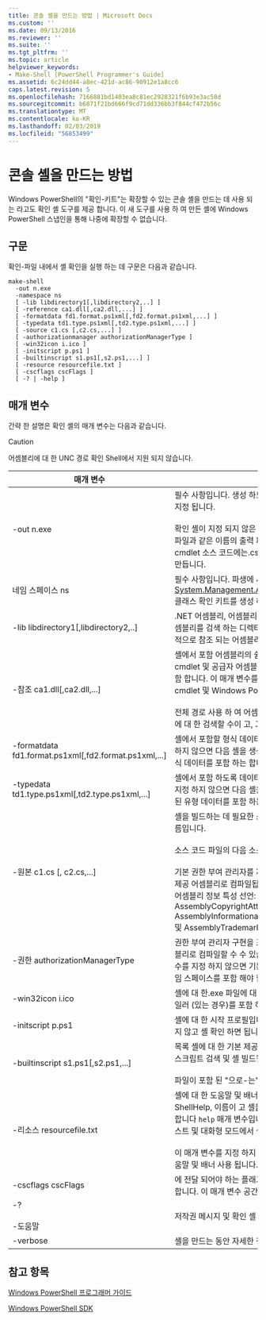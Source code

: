 ```yaml
---
title: 콘솔 셸을 만드는 방법 | Microsoft Docs
ms.custom: ''
ms.date: 09/13/2016
ms.reviewer: ''
ms.suite: ''
ms.tgt_pltfrm: ''
ms.topic: article
helpviewer_keywords:
- Make-Shell [PowerShell Programmer's Guide]
ms.assetid: 6c24dd44-a8ec-421d-ac86-90912e1a8cc6
caps.latest.revision: 5
ms.openlocfilehash: 7166881bd1403ea8c81ec2928321f6b93e3ac58d
ms.sourcegitcommit: b6871f21bd666f9cd71dd336bb3f844cf472b56c
ms.translationtype: MT
ms.contentlocale: ko-KR
ms.lasthandoff: 02/03/2019
ms.locfileid: "56853499"
---
```

# <a name="how-to-create-a-console-shell"></a>콘솔 셸을 만드는 방법

Windows PowerShell의 "확인-키트"는 확장할 수 있는 콘솔 셸을 만드는 데 사용 되는 라고도 확인 셸 도구를 제공 합니다. 이 새 도구를 사용 하 여 만든 셸에 Windows PowerShell 스냅인을 통해 나중에 확장할 수 없습니다.

## <a name="syntax"></a>구문

확인-파일 내에서 셸 확인을 실행 하는 데 구문은 다음과 같습니다.

```
make-shell
  -out n.exe
  -namespace ns
  [ -lib libdirectory1[,libdirectory2,..] ]
  [ -reference ca1.dll[,ca2.dll,...] ]
  [ -formatdata fd1.format.ps1xml[,fd2.format.ps1xml,...] ]
  [ -typedata td1.type.ps1xml[,td2.type.ps1xml,...] ]
  [ -source c1.cs [,c2.cs,...] ]
  [ -authorizationmanager authorizationManagerType ]
  [ -win32icon i.ico ]
  [ -initscript p.ps1 ]
  [ -builtinscript s1.ps1[,s2.ps1,...] ]
  [ -resource resourcefile.txt ]
  [ -cscflags cscFlags ]
  [ -? | -help ]
```

## <a name="parameters"></a>매개 변수

간략 한 설명은 확인 셸의 매개 변수는 다음과 같습니다.

> [!CAUTION]
> 어셈블리에 대 한 UNC 경로 확인 Shell에서 지원 되지 않습니다.

|매개 변수|설명|
|---------------|-----------------|
|-out n.exe|필수 사항입니다. 생성 하도록 셸에의 이름입니다. 경로이 매개 변수의 일부로 지정 됩니다.<br /><br /> 확인 셸이 지정 되지 않은 경우이 값에 ".exe"가 추가 됩니다. **주의:**  참조 된.dll 파일과 같은 이름의 출력 파일을 만들지 마십시오. 이 경우 셸 확인 도구 cmdlet 소스 코드에는.cs 파일을 덮어쓰게 되는 동일한 이름을 가진.cs 파일을 만듭니다.|
|네임 스페이스 ns|필수 사항입니다. 파생에 사용할 네임 스페이스 [System.Management.Automation.Runspaces.Runspaceconfiguration](/dotnet/api/System.Management.Automation.Runspaces.RunspaceConfiguration) 클래스 확인 키트를 생성 하 고 컴파일합니다.|
|-lib libdirectory1[,libdirectory2,..]|.NET 어셈블리, 어셈블리를 비롯 한 Windows PowerShell에 의해 지정 된 어셈블리를 검색 하는 디렉터리를 `reference` 매개 변수, 다른 어셈블리에서 간접적으로 참조 되는 어셈블리 및.NET 시스템 어셈블리입니다.|
|-참조 ca1.dll[,ca2.dll,...]|셸에서 포함 어셈블리의 쉼표로 구분 된 목록입니다. 이러한 어셈블리는 모든 cmdlet 및 공급자 어셈블리 뿐만 아니라 로드 해야 하는 리소스 어셈블리를 포함 합니다. 이 매개 변수를 지정 하지 않으면 다음 셸을 생성 됩니다 핵심 cmdlet 및 Windows PowerShell에서 제공 하는 공급자를 포함 하는 합니다.<br /><br /> 전체 경로 사용 하 여 어셈블리를 지정할 수 있습니다, 지정 된 경로 사용 하 여에 대 한 검색할 수이 고, 그렇지는 `lib` 매개 변수입니다.|
|-formatdata fd1.format.ps1xml[,fd2.format.ps1xml,...]|셸에서 포함할 형식 데이터의 쉼표로 구분 된 목록입니다. 이 매개 변수를 지정 하지 않으면 다음 셸을 생성 됩니다만 Windows PowerShell에서 제공 된 형식 데이터를 포함 하는 합니다.|
|-typedata td1.type.ps1xml[,td2.type.ps1xml,...]|셸에서 포함 하도록 데이터 형식의 쉼표로 구분 된 목록입니다. 이 매개 변수를 지정 하지 않으면 다음 셸을 생성 됩니다만 Windows PowerShell에서 제공 된 유형 데이터를 포함 하는 합니다.|
|-원본 c1.cs [, c2.cs,...]|셸을 빌드하는 데 필요한 소스 코드를 포함 하는 셸 개발자가 제공한 파일의 이름입니다.<br /><br /> 소스 코드 파일의 다음 소스 코드를 포함할 수 있습니다.<br /><br /> 기본 권한 부여 관리자를 재정의 하는-권한 부여 관리자 구현입니다. (이 수도 제공 어셈블리로 컴파일됩니다.)<br />어셈블리 정보 특성 선언: AssemblyCompanyAttribute, AssemblyCopyrightAttribute, AssemblyFileVersionAttribute, AssemblyInformationalVersionAttribute, AssemblyProductAttribute, 및 AssemblyTrademarkAttribute 합니다.|
|-권한 authorizationManagerType|권한 부여 관리자 구현을 포함 하는 형식입니다. 소스 코드에 정의 된 또는 어셈블리로 컴파일할 수 수 있습니다 (지정 된는 `reference` 매개 변수). 이 매개 변수를 지정 하지 않으면 기본 보안 관리자가 사용 됩니다. 값 전체 형식 이름, 네임 스페이스를 포함 해야 합니다.|
|-win32icon i.ico|셸에 대 한.exe 파일에 대 한 아이콘입니다. 지정 하지 않으면 셸에서 c# 컴파일러 (있는 경우)를 포함 하는 아이콘을 해야 다음 합니다.|
|-initscript p.ps1|셸에 대 한 시작 프로필입니다. 파일이 포함 되어 "으로-는"; 유효성을 확인 하지 않고 셸 확인 하면 됩니다.|
|-builtinscript s1.ps1[,s2.ps1,...]|목록 셸에 대 한 기본 제공 스크립트입니다. 스크립트 경로에 하기 전에 이러한 스크립트 검색 및 셸 빌드될 때 해당 콘텐츠를 변경할 수 없습니다.<br /><br /> 파일이 포함 된 "으로-는"; 유효성을 확인 하지 않고 셸 확인 하면 됩니다.|
|-리소스 resourcefile.txt|셸에 대 한 도움말 및 배너 리소스가 포함 된.txt 파일입니다. 첫 번째 리소스 ShellHelp, 이름이 고 셸을 사용 하 여 호출 하는 경우 표시 되는 텍스트를 포함 합니다 `help` 매개 변수입니다. 두 번째 리소스 이름이 ShellBanner를 하 고 텍스트 및 대화형 모드에서 셸이 시작 될 때 표시 되는 저작권 정보를 포함 합니다.<br /><br /> 이 매개 변수를 지정 하지 않은 경우 이러한 리소스에 표시 되지 않으면 일반 도움말 및 배너 사용 됩니다.|
|-cscflags cscFlags|에 전달 되어야 하는 플래그를 C# 컴파일러 (csc.exe). 이 변경 하지 않고 통과 합니다. 이 매개 변수 공간에 포함 된 경우 큰따옴표로 묶어야 합니다.|
|-?<br /><br /> -도움말|저작권 메시지 및 확인 셸 명령줄 옵션을 표시합니다.|
|-verbose|셸을 만드는 동안 자세한 정보를 표시 합니다.|

## <a name="see-also"></a>참고 항목

[Windows PowerShell 프로그래머 가이드](./windows-powershell-programmer-s-guide.md)

[Windows PowerShell SDK](../windows-powershell-reference.md)